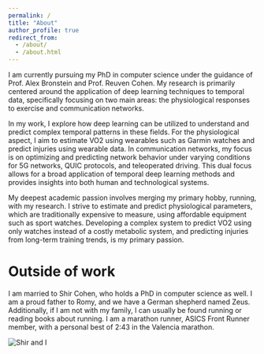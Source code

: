 ```yaml
---
permalink: /
title: "About"
author_profile: true
redirect_from: 
  - /about/
  - /about.html
---
```


I am currently pursuing my PhD in computer science under the guidance of Prof. Alex Bronstein and Prof. Reuven Cohen. My research is primarily centered around the application of deep learning techniques to temporal data, specifically focusing on two main areas: the physiological responses to exercise and communication networks.

In my work, I explore how deep learning can be utilized to understand and predict complex temporal patterns in these fields. For the physiological aspect, I aim to estimate VO2 using wearables such as Garmin watches and predict injuries using wearable data. In communication networks, my focus is on optimizing and predicting network behavior under varying conditions for 5G networks, QUIC protocols, and teleoperated driving. This dual focus allows for a broad application of temporal deep learning methods and provides insights into both human and technological systems.

My deepest academic passion involves merging my primary hobby, running, with my research. I strive to estimate and predict physiological parameters, which are traditionally expensive to measure, using affordable equipment such as sport watches. Developing a complex system to predict VO2 using only watches instead of a costly metabolic system, and predicting injuries from long-term training trends, is my primary passion.


Outside of work
======

I am married to Shir Cohen, who holds a PhD in computer science as well. I am a proud father to Romy, and we have a German shepherd named Zeus. Additionally, if I am not with my family, I can usually be found running or reading books about running. I am a marathon runner, ASICS Front Runner member, with a personal best of 2:43 in the Valencia marathon.

![Shir and I](https://www.barakgahtan.com/images/wedding.jpg)